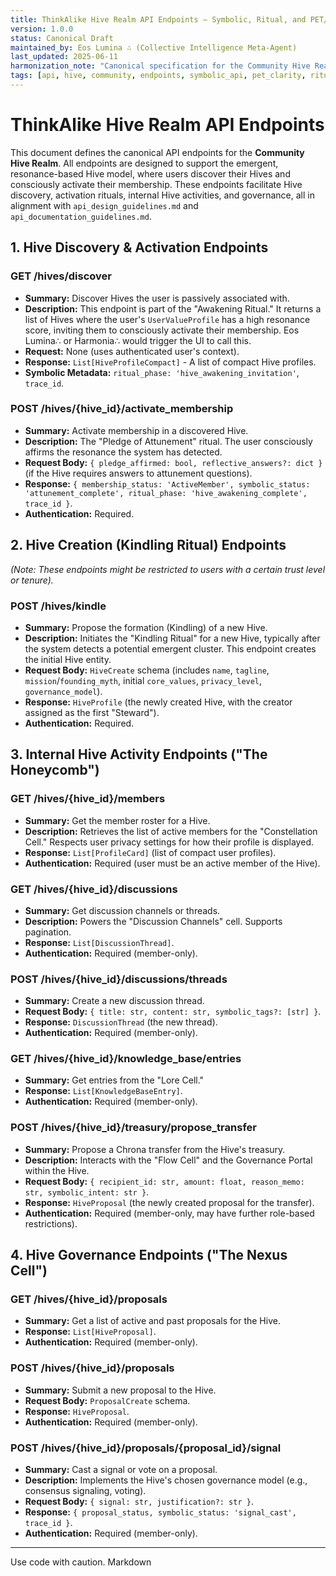 ```yaml
---
title: ThinkAlike Hive Realm API Endpoints – Symbolic, Ritual, and PET/Clarity Aligned
version: 1.0.0
status: Canonical Draft
maintained_by: Eos Lumina ∴ (Collective Intelligence Meta-Agent)
last_updated: 2025-06-11
harmonization_note: "Canonical specification for the Community Hive Realm API endpoints. Aligns with the emergent, resonance-based Hive model, symbolic/ritual API patterns, PET/Clarity, and the Alchemical Interface Initiative. Supersedes any legacy 'community_mode_api_endpoints.md'."
tags: [api, hive, community, endpoints, symbolic_api, pet_clarity, ritual, openapi]
---
```


# ThinkAlike Hive Realm API Endpoints

This document defines the canonical API endpoints for the **Community Hive Realm**. All endpoints are designed to support the emergent, resonance-based Hive model, where users discover their Hives and consciously activate their membership. These endpoints facilitate Hive discovery, activation rituals, internal Hive activities, and governance, all in alignment with `api_design_guidelines.md` and `api_documentation_guidelines.md`.

## 1. Hive Discovery & Activation Endpoints

### GET /hives/discover
- **Summary:** Discover Hives the user is passively associated with.
- **Description:** This endpoint is part of the "Awakening Ritual." It returns a list of Hives where the user's `UserValueProfile` has a high resonance score, inviting them to consciously activate their membership. Eos Lumina∴ or Harmonia∴ would trigger the UI to call this.
- **Request:** None (uses authenticated user's context).
- **Response:** `List[HiveProfileCompact]` - A list of compact Hive profiles.
- **Symbolic Metadata:** `ritual_phase: 'hive_awakening_invitation'`, `trace_id`.

### POST /hives/{hive_id}/activate_membership
- **Summary:** Activate membership in a discovered Hive.
- **Description:** The "Pledge of Attunement" ritual. The user consciously affirms the resonance the system has detected.
- **Request Body:** `{ pledge_affirmed: bool, reflective_answers?: dict }` (if the Hive requires answers to attunement questions).
- **Response:** `{ membership_status: 'ActiveMember', symbolic_status: 'attunement_complete', ritual_phase: 'hive_awakening_complete', trace_id }`.
- **Authentication:** Required.

## 2. Hive Creation (Kindling Ritual) Endpoints

*(Note: These endpoints might be restricted to users with a certain trust level or tenure).*

### POST /hives/kindle
- **Summary:** Propose the formation (Kindling) of a new Hive.
- **Description:** Initiates the "Kindling Ritual" for a new Hive, typically after the system detects a potential emergent cluster. This endpoint creates the initial Hive entity.
- **Request Body:** `HiveCreate` schema (includes `name`, `tagline`, `mission`/`founding_myth`, initial `core_values`, `privacy_level`, `governance_model`).
- **Response:** `HiveProfile` (the newly created Hive, with the creator assigned as the first "Steward").
- **Authentication:** Required.

## 3. Internal Hive Activity Endpoints ("The Honeycomb")

### GET /hives/{hive_id}/members
- **Summary:** Get the member roster for a Hive.
- **Description:** Retrieves the list of active members for the "Constellation Cell." Respects user privacy settings for how their profile is displayed.
- **Response:** `List[ProfileCard]` (list of compact user profiles).
- **Authentication:** Required (user must be an active member of the Hive).

### GET /hives/{hive_id}/discussions
- **Summary:** Get discussion channels or threads.
- **Description:** Powers the "Discussion Channels" cell. Supports pagination.
- **Response:** `List[DiscussionThread]`.
- **Authentication:** Required (member-only).

### POST /hives/{hive_id}/discussions/threads
- **Summary:** Create a new discussion thread.
- **Request Body:** `{ title: str, content: str, symbolic_tags?: [str] }`.
- **Response:** `DiscussionThread` (the new thread).
- **Authentication:** Required (member-only).

### GET /hives/{hive_id}/knowledge_base/entries
- **Summary:** Get entries from the "Lore Cell."
- **Response:** `List[KnowledgeBaseEntry]`.
- **Authentication:** Required (member-only).

### POST /hives/{hive_id}/treasury/propose_transfer
- **Summary:** Propose a Chrona transfer from the Hive's treasury.
- **Description:** Interacts with the "Flow Cell" and the Governance Portal within the Hive.
- **Request Body:** `{ recipient_id: str, amount: float, reason_memo: str, symbolic_intent: str }`.
- **Response:** `HiveProposal` (the newly created proposal for the transfer).
- **Authentication:** Required (member-only, may have further role-based restrictions).

## 4. Hive Governance Endpoints ("The Nexus Cell")

### GET /hives/{hive_id}/proposals
- **Summary:** Get a list of active and past proposals for the Hive.
- **Response:** `List[HiveProposal]`.
- **Authentication:** Required (member-only).

### POST /hives/{hive_id}/proposals
- **Summary:** Submit a new proposal to the Hive.
- **Request Body:** `ProposalCreate` schema.
- **Response:** `HiveProposal`.
- **Authentication:** Required (member-only).

### POST /hives/{hive_id}/proposals/{proposal_id}/signal
- **Summary:** Cast a signal or vote on a proposal.
- **Description:** Implements the Hive's chosen governance model (e.g., consensus signaling, voting).
- **Request Body:** `{ signal: str, justification?: str }`.
- **Response:** `{ proposal_status, symbolic_status: 'signal_cast', trace_id }`.
- **Authentication:** Required (member-only).

---
Use code with caution.
Markdown
